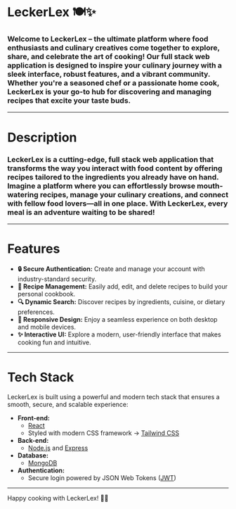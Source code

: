 # LeckerLex 🍽️✨

### Welcome to **LeckerLex** – the ultimate platform where food enthusiasts and culinary creatives come together to explore, share, and celebrate the art of cooking! Our full stack web application is designed to inspire your culinary journey with a sleek interface, robust features, and a vibrant community. Whether you're a seasoned chef or a passionate home cook, LeckerLex is your go-to hub for discovering and managing recipes that excite your taste buds.

---

 # Description

### LeckerLex is a cutting-edge, full stack web application that transforms the way you interact with food content by offering recipes tailored to the ingredients you already have on hand. Imagine a platform where you can effortlessly browse mouth-watering recipes, manage your culinary creations, and connect with fellow food lovers—all in one place. With LeckerLex, every meal is an adventure waiting to be shared!

---

# Features

- **🔒 Secure Authentication:** Create and manage your account with industry-standard security.
- **🍲 Recipe Management:** Easily add, edit, and delete recipes to build your personal cookbook.
- **🔍 Dynamic Search:** Discover recipes by ingredients, cuisine, or dietary preferences.
- **📱 Responsive Design:** Enjoy a seamless experience on both desktop and mobile devices.
- **✨ Interactive UI:** Explore a modern, user-friendly interface that makes cooking fun and intuitive.

---

# Tech Stack

LeckerLex is built using a powerful and modern tech stack that ensures a smooth, secure, and scalable experience:

- **Front-end:**  
  - [React](https://reactjs.org/)  
  - Styled with modern CSS framework -> [Tailwind CSS](https://tailwindcss.com/) 
- **Back-end:**  
  - [Node.js](https://nodejs.org/) and [Express](https://expressjs.com/)
- **Database:**  
  - [MongoDB](https://www.mongodb.com/) 
- **Authentication:**  
  - Secure login powered by JSON Web Tokens ([JWT](https://jwt.io/))


---
Happy cooking with LeckerLex! 🚀🍴
